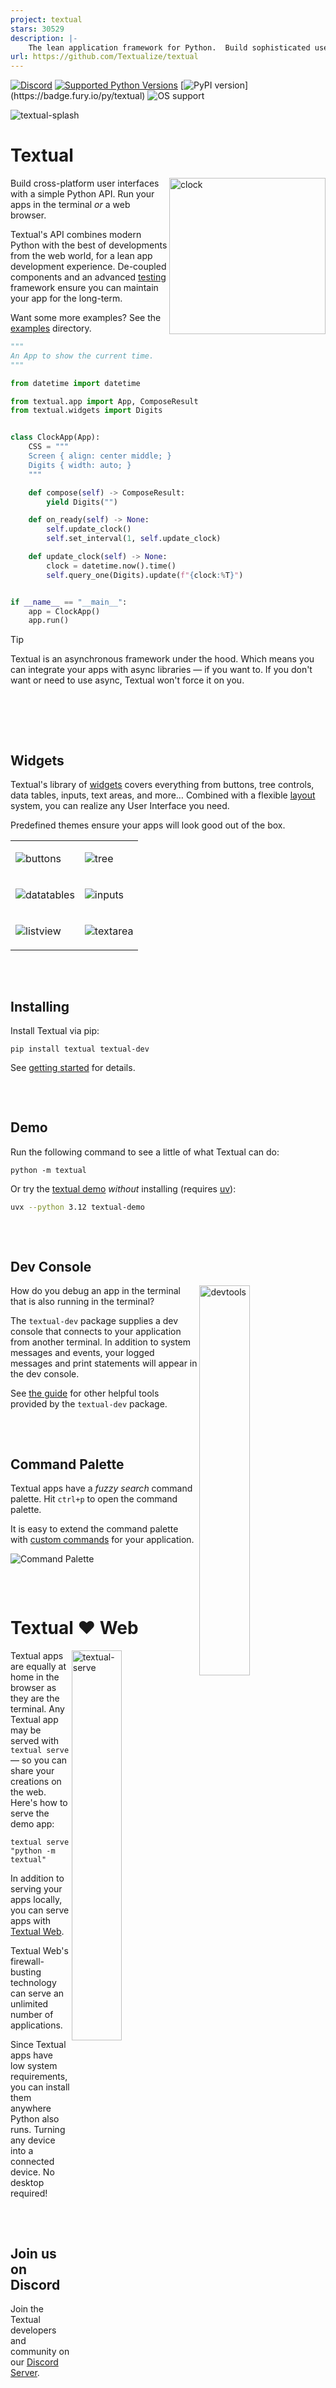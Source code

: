```yaml
---
project: textual
stars: 30529
description: |-
    The lean application framework for Python.  Build sophisticated user interfaces with a simple Python API. Run your apps in the terminal and a web browser.
url: https://github.com/Textualize/textual
---
```




[![Discord](https://img.shields.io/discord/1026214085173461072)](https://discord.gg/Enf6Z3qhVr)
[![Supported Python Versions](https://img.shields.io/pypi/pyversions/textual/1.0.0)](https://pypi.org/project/textual/)
[![PyPI version](https://badge.fury.io/py/textual.svg?)](https://badge.fury.io/py/textual)
![OS support](https://img.shields.io/badge/OS-macOS%20Linux%20Windows-red)



![textual-splash](https://github.com/user-attachments/assets/4caeb77e-48c0-4cf7-b14d-c53ded855ffd)

# Textual

<img align="right" width="250" alt="clock" src="https://github.com/user-attachments/assets/63e839c3-5b8e-478d-b78e-cf7647eb85e8" />

Build cross-platform user interfaces with a simple Python API. Run your apps in the terminal *or* a web browser.

Textual's API combines modern Python with the best of developments from the web world, for a lean app development experience.
De-coupled components and an advanced [testing](https://textual.textualize.io/guide/testing/) framework ensure you can maintain your app for the long-term.

Want some more examples? See the [examples](https://github.com/Textualize/textual/tree/main/examples) directory.

```python
"""
An App to show the current time.
"""

from datetime import datetime

from textual.app import App, ComposeResult
from textual.widgets import Digits


class ClockApp(App):
    CSS = """
    Screen { align: center middle; }
    Digits { width: auto; }
    """

    def compose(self) -> ComposeResult:
        yield Digits("")

    def on_ready(self) -> None:
        self.update_clock()
        self.set_interval(1, self.update_clock)

    def update_clock(self) -> None:
        clock = datetime.now().time()
        self.query_one(Digits).update(f"{clock:%T}")


if __name__ == "__main__":
    app = ClockApp()
    app.run()
```

> [!TIP]
> Textual is an asynchronous framework under the hood. Which means you can integrate your apps with async libraries &mdash; if you want to.
> If you don't want or need to use async, Textual won't force it on you. 



<img src="https://img.spacergif.org/spacer.gif" width="1" height="64"/>

## Widgets

Textual's library of [widgets](https://textual.textualize.io/widget_gallery/) covers everything from buttons, tree controls, data tables, inputs, text areas, and more…
Combined with a flexible [layout](https://textual.textualize.io/how-to/design-a-layout/) system, you can realize any User Interface you need.

Predefined themes ensure your apps will look good out of the box. 


<table>

<tr>

  <td>
    
  ![buttons](https://github.com/user-attachments/assets/2ac26387-aaa3-41ed-bc00-7d488600343c)
    
  </td>

  <td>
    
![tree](https://github.com/user-attachments/assets/61ccd6e9-97ea-4918-8eda-3ee0f0d3770e)
    
  </td>
  
</tr>


<tr>

  <td>
    
  ![datatables](https://github.com/user-attachments/assets/3e1f9f7a-f965-4901-a114-3c188bd17695)
    
  </td>

  <td>
    
![inputs](https://github.com/user-attachments/assets/b02aa203-7c37-42da-a1bb-2cb244b7d0d3)
    
  </td>
  
</tr>
<tr>

<td>

![listview](https://github.com/user-attachments/assets/963603bc-aa07-4688-bd24-379962ece871)

</td>

<td>

![textarea](https://github.com/user-attachments/assets/cd4ba787-5519-40e2-8d86-8224e1b7e506)
  
</td>

  
</tr>

</table>


<img src="https://img.spacergif.org/spacer.gif" width="1" height="32"/>

## Installing

Install Textual via pip:

```
pip install textual textual-dev
```

See [getting started](https://textual.textualize.io/getting_started/) for details.


<img src="https://img.spacergif.org/spacer.gif" width="1" height="32"/>

## Demo


Run the following command to see a little of what Textual can do:

```
python -m textual
```

Or try the [textual demo](https://github.com/textualize/textual-demo) *without* installing (requires [uv](https://docs.astral.sh/uv/)):

```bash
uvx --python 3.12 textual-demo
```

<img src="https://img.spacergif.org/spacer.gif" width="1" height="32"/>

## Dev Console

<img align="right" width="40%" alt="devtools" src="https://github.com/user-attachments/assets/12c60d65-e342-4b2f-9372-bae0459a7552" />


How do you debug an app in the terminal that is also running in the terminal?

The `textual-dev` package supplies a dev console that connects to your application from another terminal.
In addition to system messages and events, your logged messages and print statements will appear in the dev console.

See [the guide](https://textual.textualize.io/guide/devtools/) for other helpful tools provided by the `textual-dev` package.

<img src="https://img.spacergif.org/spacer.gif" width="1" height="32"/>

## Command Palette


Textual apps have a *fuzzy search* command palette.
Hit `ctrl+p` to open the command palette.

It is easy to extend the command palette with [custom commands](https://textual.textualize.io/guide/command_palette/) for your application.


![Command Palette](https://github.com/user-attachments/assets/94d8ec5d-b668-4033-a5cb-bf820e1b8d60)

<img src="https://img.spacergif.org/spacer.gif" width="1" height="32"/>

# Textual ❤️ Web

<img align="right" width="40%" alt="textual-serve" src="https://github.com/user-attachments/assets/a25820fb-87ae-433a-858b-ac3940169242">


Textual apps are equally at home in the browser as they are the terminal. Any Textual app may be served with `textual serve` &mdash; so you can share your creations on the web.
Here's how to serve the demo app:

```
textual serve "python -m textual"
```

In addition to serving your apps locally, you can serve apps with [Textual Web](https://github.com/Textualize/textual-web).

Textual Web's firewall-busting technology can serve an unlimited number of applications.

Since Textual apps have low system requirements, you can install them anywhere Python also runs. Turning any device into a connected device.
No desktop required!


<img src="https://img.spacergif.org/spacer.gif" width="1" height="32"/>


## Join us on Discord

Join the Textual developers and community on our [Discord Server](https://discord.gg/Enf6Z3qhVr).

